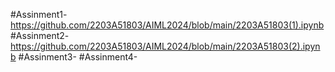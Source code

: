 #Assinment1-https://github.com/2203A51803/AIML2024/blob/main/2203A51803(1).ipynb
#Assinment2-https://github.com/2203A51803/AIML2024/blob/main/2203A51803(2).ipynb
#Assinment3-
#Assinment4-

